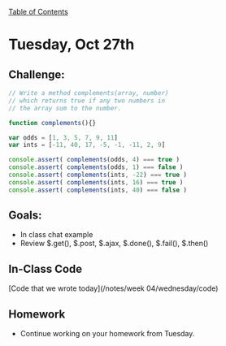 [Table of Contents](/README.md)

# Tuesday, Oct 27th

## Challenge:
```js
// Write a method complements(array, number)
// which returns true if any two numbers in
// the array sum to the number.

function complements(){}

var odds = [1, 3, 5, 7, 9, 11]
var ints = [-11, 40, 17, -5, -1, -11, 2, 9]

console.assert( complements(odds, 4) === true )
console.assert( complements(odds, 1) === false )
console.assert( complements(ints, -22) === true )
console.assert( complements(ints, 16) === true )
console.assert( complements(ints, 40) === false )
```



## Goals:
* In class chat example
* Review $.get(), $.post, $.ajax, $.done(), $.fail(), $.then()


## In-Class Code
[Code that we wrote today](/notes/week 04/wednesday/code)

## Homework

* Continue working on your homework from Tuesday.
